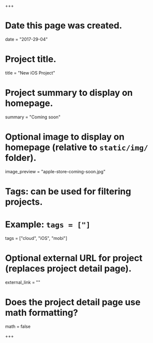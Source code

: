 +++
# Date this page was created.
date = "2017-29-04"

# Project title.
title = "New iOS Project"

# Project summary to display on homepage.
summary = "Coming soon"

# Optional image to display on homepage (relative to `static/img/` folder).
image_preview = "apple-store-coming-soon.jpg"

# Tags: can be used for filtering projects.
# Example: `tags = ["]`
tags = ["cloud", "iOS", "mobi"]

# Optional external URL for project (replaces project detail page).
external_link = ""

# Does the project detail page use math formatting?
math = false

+++
